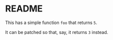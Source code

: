 # README

This has a simple function `foo` that returns `5`. 

It can be patched so that, say, it returns `3` instead.
